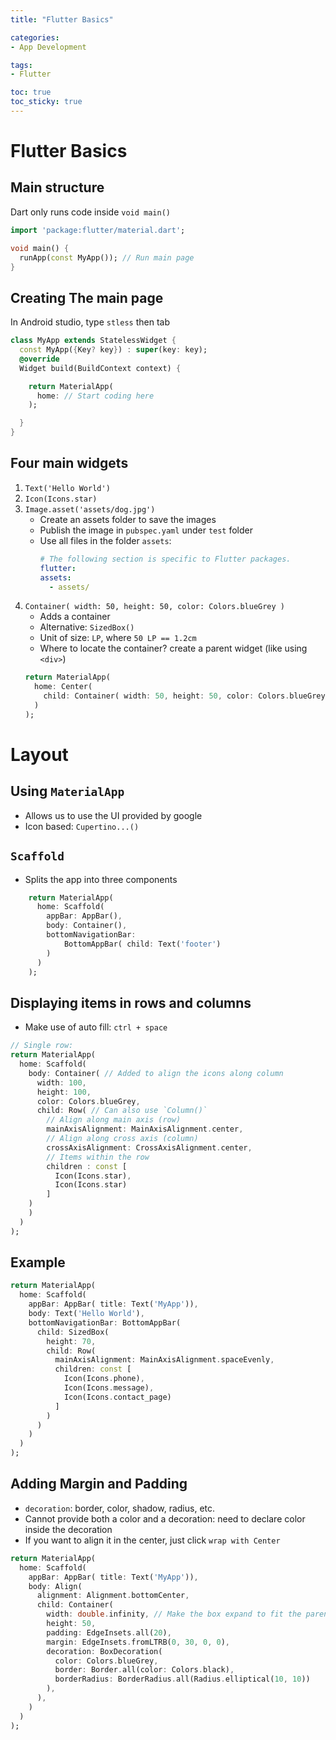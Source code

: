 ```yaml
---
title: "Flutter Basics"

categories:
- App Development

tags:
- Flutter

toc: true
toc_sticky: true
---
```


# Flutter Basics
## Main structure
Dart only runs code inside `void main()` 
```dart
import 'package:flutter/material.dart';

void main() {
  runApp(const MyApp()); // Run main page
}
```

## Creating The main page
In Android studio, type `stless` then tab
```Dart
class MyApp extends StatelessWidget {
  const MyApp({Key? key}) : super(key: key);
  @override
  Widget build(BuildContext context) {

    return MaterialApp(
      home: // Start coding here
    );

  }
}
```

## Four main widgets

1. `Text('Hello World')`
2. `Icon(Icons.star)`
3. `Image.asset('assets/dog.jpg')` 
    - Create an assets folder to save the images
    - Publish the image in `pubspec.yaml` under `test` folder
    - Use all files in the folder `assets`:
        ```yaml
        # The following section is specific to Flutter packages.
        flutter:
        assets:
          - assets/
        ```
4. `Container( width: 50, height: 50, color: Colors.blueGrey )`
    - Adds a container
    - Alternative: `SizedBox()`
    - Unit of size: `LP`, where `50 LP == 1.2cm`
    - Where to locate the container? create a parent widget (like using `<div>`)
    ```Dart
    return MaterialApp(
      home: Center(
        child: Container( width: 50, height: 50, color: Colors.blueGrey)
      )
    );
    ```
# Layout
## Using `MaterialApp`
- Allows us to use the UI provided by google
- Icon based: `Cupertino...()`

## `Scaffold`
- Splits the app into three components
```Dart
    return MaterialApp(
      home: Scaffold(
        appBar: AppBar(),
        body: Container(),
        bottomNavigationBar: 
            BottomAppBar( child: Text('footer')
        )
      )
    );
```

## Displaying items in rows and columns
- Make use of auto fill: `ctrl + space`
```Dart
// Single row:
return MaterialApp(
  home: Scaffold(
    body: Container( // Added to align the icons along column
      width: 100,
      height: 100,
      color: Colors.blueGrey,
      child: Row( // Can also use `Column()`
        // Align along main axis (row)
        mainAxisAlignment: MainAxisAlignment.center,
        // Align along cross axis (column)
        crossAxisAlignment: CrossAxisAlignment.center,
        // Items within the row
        children : const [
          Icon(Icons.star),
          Icon(Icons.star)
        ]
    )
    )
  )
);
```

## Example
```Dart
return MaterialApp(
  home: Scaffold(
    appBar: AppBar( title: Text('MyApp')),
    body: Text('Hello World'),
    bottomNavigationBar: BottomAppBar(
      child: SizedBox(
        height: 70,
        child: Row(
          mainAxisAlignment: MainAxisAlignment.spaceEvenly,
          children: const [
            Icon(Icons.phone),
            Icon(Icons.message),
            Icon(Icons.contact_page)
          ]
        )
      )
    )
  )
);
```

## Adding Margin and Padding
- `decoration`: border, color, shadow, radius, etc.
- Cannot provide both a color and a decoration: need to declare color inside the decoration
- If you want to align it in the center, just click `wrap with Center`
```Dart
return MaterialApp(
  home: Scaffold(
    appBar: AppBar( title: Text('MyApp')),
    body: Align(
      alignment: Alignment.bottomCenter,
      child: Container(
        width: double.infinity, // Make the box expand to fit the parent container (align)
        height: 50,
        padding: EdgeInsets.all(20),
        margin: EdgeInsets.fromLTRB(0, 30, 0, 0),
        decoration: BoxDecoration(
          color: Colors.blueGrey,
          border: Border.all(color: Colors.black),
          borderRadius: BorderRadius.all(Radius.elliptical(10, 10))
        ),
      ),
    )
  )
);
```
